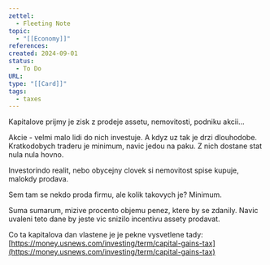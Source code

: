 ```yaml
---
zettel:
  - Fleeting Note
topic:
  - "[[Economy]]"
references: 
created: 2024-09-01
status:
  - To Do
URL: 
type: "[[Card]]"
tags:
  - taxes
---
```

Kapitalove prijmy je zisk z prodeje assetu, nemovitosti, podniku akcii…

Akcie - velmi malo lidi do nich investuje. A kdyz uz tak je drzi dlouhodobe. Kratkodobych traderu je minimum, navic jedou na paku. Z nich dostane stat nula nula hovno.

Investorindo realit, nebo obycejny clovek si nemovitost spise kupuje, malokdy prodava.

Sem tam se nekdo proda firmu, ale kolik takovych je? Minimum.

Suma sumarum, mizive procento objemu penez, ktere by se zdanily. Navic uvaleni teto dane by jeste vic snizilo incentivu assety prodavat.

Co ta kapitalova dan vlastene je je pekne vysvetlene tady: [https://money.usnews.com/investing/term/capital-gains-tax](https://money.usnews.com/investing/term/capital-gains-tax)
